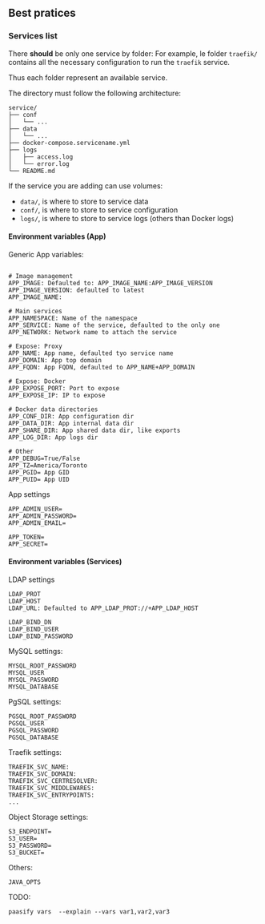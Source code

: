 

## Best pratices

### Services list
There **should** be only one service by folder:
For example, le folder `traefik/` contains all the necessary configuration to
run the `traefik` service.

Thus each folder represent an available service.

The directory must follow the following architecture:
```
service/
├── conf
│   └── ...
├── data
│   └── ...
├── docker-compose.servicename.yml
├── logs
│   ├── access.log
│   └── error.log
└── README.md
```

If the service you are adding can use volumes:
 - `data/`, is where to store to service data
 - `conf/`, is where to store to service configuration
 - `logs/`, is where to store to service logs (others than Docker logs)


#### Environment variables (App)

Generic App variables:
```

# Image management
APP_IMAGE: Defaulted to: APP_IMAGE_NAME:APP_IMAGE_VERSION
APP_IMAGE_VERSION: defaulted to latest
APP_IMAGE_NAME:

# Main services
APP_NAMESPACE: Name of the namespace
APP_SERVICE: Name of the service, defaulted to the only one
APP_NETWORK: Network name to attach the service

# Expose: Proxy
APP_NAME: App name, defaulted tyo service name
APP_DOMAIN: App top domain
APP_FQDN: App FQDN, defaulted to APP_NAME+APP_DOMAIN

# Expose: Docker
APP_EXPOSE_PORT: Port to expose
APP_EXPOSE_IP: IP to expose

# Docker data directories
APP_CONF_DIR: App configuration dir
APP_DATA_DIR: App internal data dir
APP_SHARE_DIR: App shared data dir, like exports
APP_LOG_DIR: App logs dir

# Other
APP_DEBUG=True/False
APP_TZ=America/Toronto
APP_PGID= App GID
APP_PUID= App UID

```

App settings
```
APP_ADMIN_USER=
APP_ADMIN_PASSWORD=
APP_ADMIN_EMAIL=

APP_TOKEN=
APP_SECRET=
```

#### Environment variables (Services)

LDAP settings
```
LDAP_PROT
LDAP_HOST
LDAP_URL: Defaulted to APP_LDAP_PROT://+APP_LDAP_HOST

LDAP_BIND_DN
LDAP_BIND_USER
LDAP_BIND_PASSWORD
```

MySQL settings:
```
MYSQL_ROOT_PASSWORD
MYSQL_USER
MYSQL_PASSWORD
MYSQL_DATABASE
```

PgSQL settings:
```
PGSQL_ROOT_PASSWORD
PGSQL_USER
PGSQL_PASSWORD
PGSQL_DATABASE
```

Traefik settings:
```
TRAEFIK_SVC_NAME:
TRAEFIK_SVC_DOMAIN:
TRAEFIK_SVC_CERTRESOLVER:
TRAEFIK_SVC_MIDDLEWARES:
TRAEFIK_SVC_ENTRYPOINTS:
...
```

Object Storage settings:
```
S3_ENDPOINT=
S3_USER=
S3_PASSWORD=
S3_BUCKET=
```

Others:
```
JAVA_OPTS
```

TODO:
```
paasify vars  --explain --vars var1,var2,var3
```
